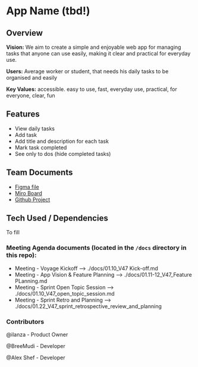 # App Name (tbd!)

## Overview

**Vision:** We aim to create a simple and enjoyable web app for managing tasks that anyone can use easily, making it clear and practical for everyday use.

**Users:** Average worker or student, that needs his daily tasks to be organised and easily 

**Key Values:** accessible. easy to use, fast, everyday use, practical, for everyone, clear, fun

## Features

- View daily tasks
- Add task
- Add title and description for each task
- Mark task completed
- See only to dos (hide completed tasks)

## Team Documents

- [Figma file](https://www.figma.com/file/Vh1YyNdb59fyKBH4paDfNR/Our-project?type=design&node-id=0-1&mode=design&t=gHTozEQwf1c42BSL-0)
- [Miro Board](https://miro.com/app/board/uXjVN6gGsh4=/)
- [Github Project](https://github.com/orgs/chingu-voyages/projects/200/views/3)

## Tech Used / Dependencies
To fill


### Meeting Agenda documents (located in the `/docs` directory in this repo):

- Meeting - Voyage Kickoff --> ./docs/01.10_V47 Kick-off.md
- Meeting - App Vision & Feature Planning --> ./docs/01.11-12_V47_Feature PLanning.md
- Meeting - Sprint Open Topic Session --> ./docs/01.10_V47_open_topic_session.md
- Meeting - Sprint Retro and Planning --> ./docs/01.22_V47_sprint_retrospective_review_and_planning

### Contributors
@ilanza - Product Owner

@BreeMudi - Developer

@Alex Shef - Developer
